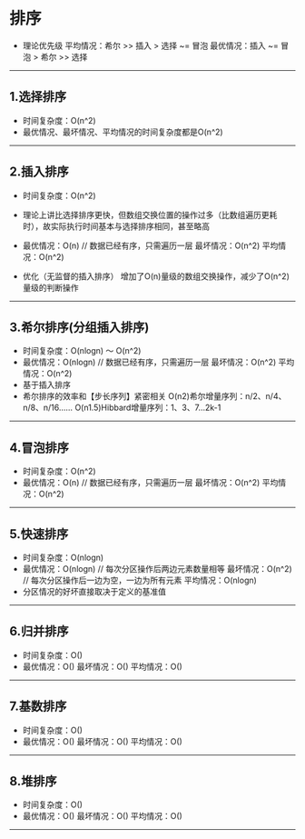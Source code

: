 # 排序

- 理论优先级
  平均情况：希尔 >> 插入 > 选择 ~= 冒泡
  最优情况：插入 ~= 冒泡 > 希尔 >> 选择

---

## 1.选择排序
  - 时间复杂度：O(n^2)
  - 最优情况、最坏情况、平均情况的时间复杂度都是O(n^2)

---

## 2.插入排序
  - 时间复杂度：O(n^2)
  - 理论上讲比选择排序更快，但数组交换位置的操作过多（比数组遍历更耗时），故实际执行时间基本与选择排序相同，甚至略高
  - 最优情况：O(n) // 数据已经有序，只需遍历一层
    最坏情况：O(n^2)
    平均情况：O(n^2)

  - 优化（无监督的插入排序）
    增加了O(n)量级的数组交换操作，减少了O(n^2)量级的判断操作
---

## 3.希尔排序(分组插入排序)
  - 时间复杂度：O(nlogn) ～ O(n^2)
  - 最优情况：O(nlogn) // 数据已经有序，只需遍历一层
    最坏情况：O(n^2)
    平均情况：O(n^2)
  - 基于插入排序
  - 希尔排序的效率和【步长序列】紧密相关
    O(n2)希尔增量序列：n/2、n/4、n/8、n/16……
    O(n1.5)Hibbard增量序列：1、3、7…2k-1

---

## 4.冒泡排序
  - 时间复杂度：O(n^2)
  - 最优情况：O(n) // 数据已经有序，只需遍历一层
    最坏情况：O(n^2)
    平均情况：O(n^2)

---

## 5.快速排序
  - 时间复杂度：O(nlogn)
  - 最优情况：O(nlogn) // 每次分区操作后两边元素数量相等
    最坏情况：O(n^2) // 每次分区操作后一边为空，一边为所有元素
    平均情况：O(nlogn)
  - 分区情况的好坏直接取决于定义的基准值

---

## 6.归并排序
  - 时间复杂度：O()
  - 最优情况：O()
    最坏情况：O()
    平均情况：O()

---

## 7.基数排序
  - 时间复杂度：O()
  - 最优情况：O()
    最坏情况：O()
    平均情况：O()

---

## 8.堆排序
  - 时间复杂度：O()
  - 最优情况：O()
    最坏情况：O()
    平均情况：O()

---
